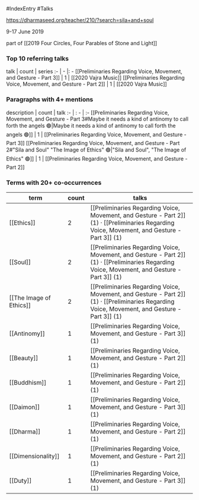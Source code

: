 #IndexEntry #Talks

https://dharmaseed.org/teacher/210/?search=sila+and+soul

9-17 June 2019

part of [[2019 Four Circles, Four Parables of Stone and Light]]

### Top 10 referring talks
talk | count | series
:- | - |: -
[[Preliminaries Regarding Voice, Movement, and Gesture - Part 3]] | 1 | [[2020 Vajra Music]]
[[Preliminaries Regarding Voice, Movement, and Gesture - Part 2]] | 1 | [[2020 Vajra Music]]

### Paragraphs with 4+ mentions
description | count | talk
:- | : - | :-
[[Preliminaries Regarding Voice, Movement, and Gesture - Part 3#Maybe it needs a kind of antinomy to call forth the angels 🟢\|Maybe it needs a kind of antinomy to call forth the angels 🟢]] | 1 | [[Preliminaries Regarding Voice, Movement, and Gesture - Part 3]]
[[Preliminaries Regarding Voice, Movement, and Gesture - Part 2#"Sila and Soul" "The Image of Ethics" 🟢\|"Sila and Soul", "The Image of Ethics" 🟢]] | 1 | [[Preliminaries Regarding Voice, Movement, and Gesture - Part 2]]

### Terms with 20+ co-occurrences
term | count | talks
-|-|-
[[Ethics]] | 2 | <span class="counts">[[Preliminaries Regarding Voice, Movement, and Gesture - Part 2]] (1) · [[Preliminaries Regarding Voice, Movement, and Gesture - Part 3]] (1)</span> 
[[Soul]] | 2 | <span class="counts">[[Preliminaries Regarding Voice, Movement, and Gesture - Part 2]] (1) · [[Preliminaries Regarding Voice, Movement, and Gesture - Part 3]] (1)</span> 
[[The Image of Ethics]] | 2 | <span class="counts">[[Preliminaries Regarding Voice, Movement, and Gesture - Part 2]] (1) · [[Preliminaries Regarding Voice, Movement, and Gesture - Part 3]] (1)</span> 
[[Antinomy]] | 1 | <span class="counts">[[Preliminaries Regarding Voice, Movement, and Gesture - Part 3]] (1)</span> 
[[Beauty]] | 1 | <span class="counts">[[Preliminaries Regarding Voice, Movement, and Gesture - Part 2]] (1)</span> 
[[Buddhism]] | 1 | <span class="counts">[[Preliminaries Regarding Voice, Movement, and Gesture - Part 2]] (1)</span> 
[[Daimon]] | 1 | <span class="counts">[[Preliminaries Regarding Voice, Movement, and Gesture - Part 3]] (1)</span> 
[[Dharma]] | 1 | <span class="counts">[[Preliminaries Regarding Voice, Movement, and Gesture - Part 2]] (1)</span> 
[[Dimensionality]] | 1 | <span class="counts">[[Preliminaries Regarding Voice, Movement, and Gesture - Part 2]] (1)</span> 
[[Duty]] | 1 | <span class="counts">[[Preliminaries Regarding Voice, Movement, and Gesture - Part 3]] (1)</span> 

